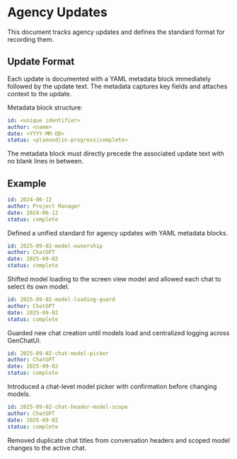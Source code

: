 # Agency Updates

This document tracks agency updates and defines the standard format for recording them.

## Update Format

Each update is documented with a YAML metadata block immediately followed by the update text. The
metadata captures key fields and attaches context to the update.

Metadata block structure:

```yaml
id: <unique identifier>
author: <name>
date: <YYYY-MM-DD>
status: <planned|in-progress|complete>
```

The metadata block must directly precede the associated update text with no blank lines in between.

## Example

```yaml
id: 2024-06-12
author: Project Manager
date: 2024-06-12
status: complete
```

Defined a unified standard for agency updates with YAML metadata blocks.

```yaml
id: 2025-09-02-model-ownership
author: ChatGPT
date: 2025-09-02
status: complete
```
Shifted model loading to the screen view model and allowed each chat to select its own model.

```yaml
id: 2025-09-02-model-loading-guard
author: ChatGPT
date: 2025-09-02
status: complete
```
Guarded new chat creation until models load and centralized logging across GenChatUI.

```yaml
id: 2025-09-02-chat-model-picker
author: ChatGPT
date: 2025-09-02
status: complete
```
Introduced a chat-level model picker with confirmation before changing models.

```yaml
id: 2025-09-02-chat-header-model-scope
author: ChatGPT
date: 2025-09-02
status: complete
```
Removed duplicate chat titles from conversation headers and scoped model changes to the active chat.
